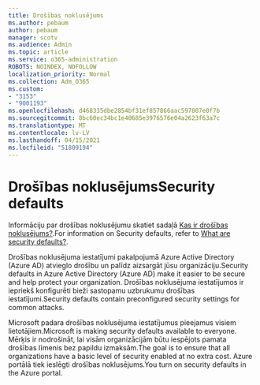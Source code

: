 ```yaml
---
title: Drošības noklusējums
ms.author: pebaum
author: pebaum
manager: scotv
ms.audience: Admin
ms.topic: article
ms.service: o365-administration
ROBOTS: NOINDEX, NOFOLLOW
localization_priority: Normal
ms.collection: Adm_O365
ms.custom:
- "3153"
- "9001193"
ms.openlocfilehash: d468335dbe2854bf31ef857866aac597807e0f7b
ms.sourcegitcommit: 8bc60ec34bc1e40685e3976576e04a2623f63a7c
ms.translationtype: MT
ms.contentlocale: lv-LV
ms.lasthandoff: 04/15/2021
ms.locfileid: "51809194"
---
```

# <a name="security-defaults"></a><span data-ttu-id="4200d-102">Drošības noklusējums</span><span class="sxs-lookup"><span data-stu-id="4200d-102">Security defaults</span></span>

<span data-ttu-id="4200d-103">Informāciju par drošības noklusējumu skatiet sadaļā [Kas ir drošības noklusējums?](https://docs.microsoft.com/azure/active-directory/conditional-access/concept-conditional-access-security-defaults).</span><span class="sxs-lookup"><span data-stu-id="4200d-103">For information on Security defaults, refer to [What are security defaults?](https://docs.microsoft.com/azure/active-directory/conditional-access/concept-conditional-access-security-defaults).</span></span>

<span data-ttu-id="4200d-104">Drošības noklusējuma iestatījumi pakalpojumā Azure Active Directory (Azure AD) atvieglo drošību un palīdz aizsargāt jūsu organizāciju.</span><span class="sxs-lookup"><span data-stu-id="4200d-104">Security defaults in Azure Active Directory (Azure AD) make it easier to be secure and help protect your organization.</span></span> <span data-ttu-id="4200d-105">Drošības noklusējuma iestatījumos ir iepriekš konfigurēti bieži sastopamu uzbrukumu drošības iestatījumi.</span><span class="sxs-lookup"><span data-stu-id="4200d-105">Security defaults contain preconfigured security settings for common attacks.</span></span>

<span data-ttu-id="4200d-106">Microsoft padara drošības noklusējuma iestatījumus pieejamus visiem lietotājiem.</span><span class="sxs-lookup"><span data-stu-id="4200d-106">Microsoft is making security defaults available to everyone.</span></span> <span data-ttu-id="4200d-107">Mērķis ir nodrošināt, lai visām organizācijām būtu iespējots pamata drošības līmenis bez papildu izmaksām.</span><span class="sxs-lookup"><span data-stu-id="4200d-107">The goal is to ensure that all organizations have a basic level of security enabled at no extra cost.</span></span> <span data-ttu-id="4200d-108">Azure portālā tiek ieslēgti drošības noklusējums.</span><span class="sxs-lookup"><span data-stu-id="4200d-108">You turn on security defaults in the Azure portal.</span></span>

